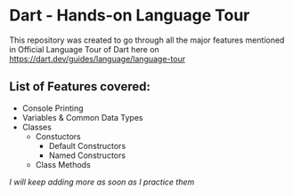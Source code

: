 # Dart - Hands-on Language Tour

This repository was created to go through all the major features mentioned in Official Language Tour of Dart here on https://dart.dev/guides/language/language-tour

## List of Features covered:

* Console Printing
* Variables & Common Data Types
* Classes
    * Constuctors
        * Default Constructors
        * Named Constructors
    * Class Methods

*I will keep adding more as soon as I practice them*
